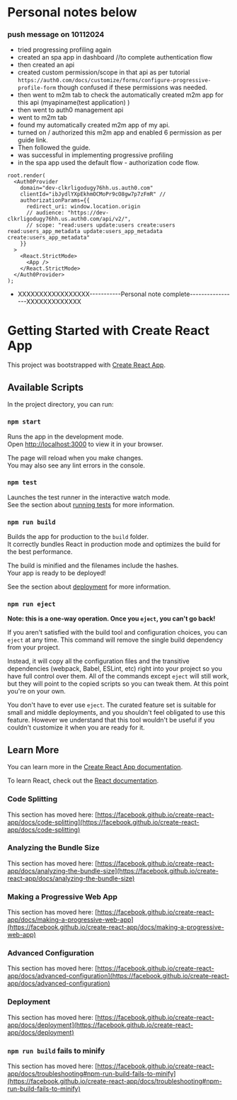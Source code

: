 # Personal notes below
### push message on 10112024
* tried progressing profiling again
* created an spa app in dashboard //to complete authentication flow
* then created an api
* created custom permission/scope in that api as per tutorial 
```https://auth0.com/docs/customize/forms/configure-progressive-profile-form```
though confused if these permissions was needed.
* then went to m2m tab to check the automatically created m2m app for this api (myapiname(test application) )
* then went to auth0 management api
* went to m2m tab
* found my automatically created m2m app of my api.
* turned on / authorized this m2m app and enabled 6 permission as per guide link.
* Then followed the guide.
* was successful in implementing progressive profiling
* in the spa app used the default flow - authorization code flow.
``` 
root.render(
  <Auth0Provider
    domain="dev-clkrligodugy76hh.us.auth0.com"
    clientId="ibJydlYXpEkhmOCMoPr9cO8gw7p7zFmR" //
    authorizationParams={{
      redirect_uri: window.location.origin
      // audience: "https://dev-clkrligodugy76hh.us.auth0.com/api/v2/",
      // scope: "read:users update:users create:users read:users_app_metadata update:users_app_metadata create:users_app_metadata"
    }}
  >
    <React.StrictMode>
      <App />
    </React.StrictMode>
  </Auth0Provider>
);
```

* XXXXXXXXXXXXXXXXX-----------Personal note complete-----------------XXXXXXXXXXXXX


# Getting Started with Create React App

This project was bootstrapped with [Create React App](https://github.com/facebook/create-react-app).

## Available Scripts

In the project directory, you can run:

### `npm start`

Runs the app in the development mode.\
Open [http://localhost:3000](http://localhost:3000) to view it in your browser.

The page will reload when you make changes.\
You may also see any lint errors in the console.

### `npm test`

Launches the test runner in the interactive watch mode.\
See the section about [running tests](https://facebook.github.io/create-react-app/docs/running-tests) for more information.

### `npm run build`

Builds the app for production to the `build` folder.\
It correctly bundles React in production mode and optimizes the build for the best performance.

The build is minified and the filenames include the hashes.\
Your app is ready to be deployed!

See the section about [deployment](https://facebook.github.io/create-react-app/docs/deployment) for more information.

### `npm run eject`

**Note: this is a one-way operation. Once you `eject`, you can't go back!**

If you aren't satisfied with the build tool and configuration choices, you can `eject` at any time. This command will remove the single build dependency from your project.

Instead, it will copy all the configuration files and the transitive dependencies (webpack, Babel, ESLint, etc) right into your project so you have full control over them. All of the commands except `eject` will still work, but they will point to the copied scripts so you can tweak them. At this point you're on your own.

You don't have to ever use `eject`. The curated feature set is suitable for small and middle deployments, and you shouldn't feel obligated to use this feature. However we understand that this tool wouldn't be useful if you couldn't customize it when you are ready for it.

## Learn More

You can learn more in the [Create React App documentation](https://facebook.github.io/create-react-app/docs/getting-started).

To learn React, check out the [React documentation](https://reactjs.org/).

### Code Splitting

This section has moved here: [https://facebook.github.io/create-react-app/docs/code-splitting](https://facebook.github.io/create-react-app/docs/code-splitting)

### Analyzing the Bundle Size

This section has moved here: [https://facebook.github.io/create-react-app/docs/analyzing-the-bundle-size](https://facebook.github.io/create-react-app/docs/analyzing-the-bundle-size)

### Making a Progressive Web App

This section has moved here: [https://facebook.github.io/create-react-app/docs/making-a-progressive-web-app](https://facebook.github.io/create-react-app/docs/making-a-progressive-web-app)

### Advanced Configuration

This section has moved here: [https://facebook.github.io/create-react-app/docs/advanced-configuration](https://facebook.github.io/create-react-app/docs/advanced-configuration)

### Deployment

This section has moved here: [https://facebook.github.io/create-react-app/docs/deployment](https://facebook.github.io/create-react-app/docs/deployment)

### `npm run build` fails to minify

This section has moved here: [https://facebook.github.io/create-react-app/docs/troubleshooting#npm-run-build-fails-to-minify](https://facebook.github.io/create-react-app/docs/troubleshooting#npm-run-build-fails-to-minify)

